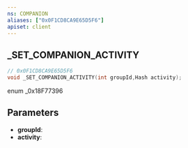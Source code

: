 ```yaml
---
ns: COMPANION
aliases: ["0x0F1CD8CA9E65D5F6"]
apiset: client
---
```

## _SET_COMPANION_ACTIVITY

```c
// 0x0F1CD8CA9E65D5F6
void _SET_COMPANION_ACTIVITY(int groupId,Hash activity);
```

enum _0x18F77396

## Parameters
* **groupId**:
* **activity**: